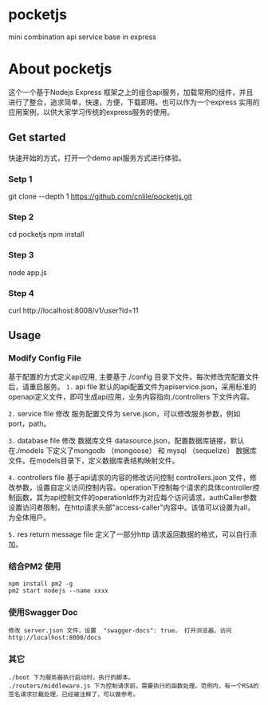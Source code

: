 # pocketjs
mini combination api service base in express

# About pocketjs
这个一个基于Nodejs Express 框架之上的组合api服务，加载常用的组件，并且进行了整合，追求简单，快速，方便，下载即用。也可以作为一个express 实用的应用案例，以供大家学习传统的express服务的使用。

## Get started
  快速开始的方式，打开一个demo api服务方式进行体验。
### Setp 1
git clone --depth 1 https://github.com/cnlile/pocketjs.git
### Step 2
cd pocketjs
npm install 
### Step 3
node app.js
### Step 4
curl http://localhost:8008/v1/user?id=11

## Usage

###  Modify Config File
  基于配置的方式定义api应用, 主要基于./config 目录下文件。每次修改完配置文件后，请重启服务。
`1.` api file
    默认的api配置文件为apiservice.json，采用标准的openapi定义文件，即可生成api应用，业务内容指向./controllers 下文件内容。

`2.` service file
    修改 服务配置文件为 serve.json，可以修改服务参数，例如port，path。

`3.` database file
    修改 数据库文件 datasource.json，配置数据库链接，默认在./models 下定义了mongodb （mongoose） 和 mysql （sequelize） 数据库文件。在models目录下，定义数据库表结构映射文件。

`4.` controllers file
    基于api请求的内容的修改访问控制 controllers.json 文件，修改参数，设置自定义访问控制内容。operation下控制每个请求的具体controller控制函数，其为api控制文件的operationId作为对应每个访问请求，authCaller参数设置访问者限制，在http请求头部"access-caller"内容中。该值可以设置为all，为全体用户。

`5.` res return message file
    定义了一部分http 请求返回数据的格式，可以自行添加。

### 结合PM2 使用
    npm install pm2 -g
    pm2 start nodejs --name xxxx 

### 使用Swagger Doc
    修改 server.json 文件，设置  "swagger-docs": true， 打开浏览器，访问http://localhost:8008/docs

### 其它
    ./boot 下为服务器执行启动时，执行的脚本。
    ./routers/middleware.js 下为控制请求前，需要执行的函数处理。范例内，有一个RSA的签名请求拦截处理，已经被注释了，可以做参考。

